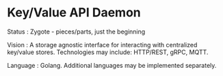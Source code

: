 Key/Value API Daemon
====================

Status
: Zygote - pieces/parts, just the beginning

Vision
: A storage agnostic interface for interacting with centralized
  key/value stores.  Technologies may include: HTTP/REST, gRPC, MQTT.

Language
: Golang.  Additional languages may be implemented separately.
